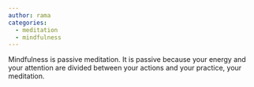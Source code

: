 ```yaml
---
author: rama
categories:
  - meditation
  - mindfulness
---
```


Mindfulness is passive meditation. It is passive because your energy and your attention are divided between your actions and your practice, your meditation.